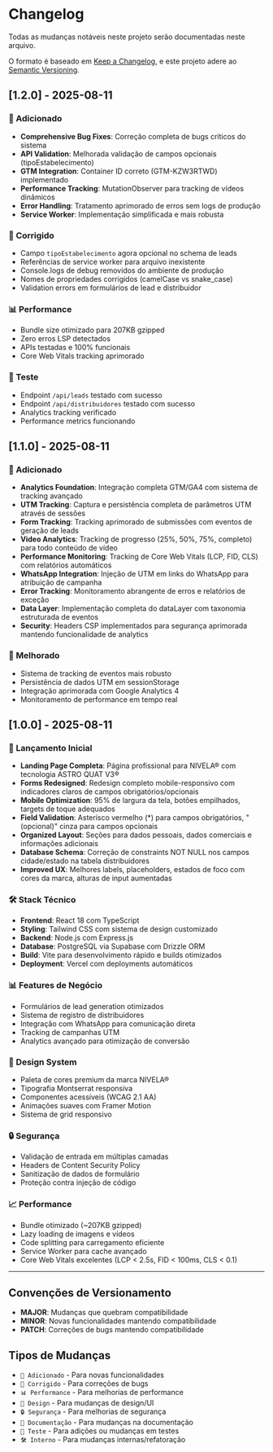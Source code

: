 # Changelog

Todas as mudanças notáveis neste projeto serão documentadas neste arquivo.

O formato é baseado em [Keep a Changelog](https://keepachangelog.com/pt-BR/1.0.0/),
e este projeto adere ao [Semantic Versioning](https://semver.org/lang/pt-BR/).

## [1.2.0] - 2025-08-11

### 🚀 Adicionado
- **Comprehensive Bug Fixes**: Correção completa de bugs críticos do sistema
- **API Validation**: Melhorada validação de campos opcionais (tipoEstabelecimento)
- **GTM Integration**: Container ID correto (GTM-KZW3RTWD) implementado
- **Performance Tracking**: MutationObserver para tracking de vídeos dinâmicos
- **Error Handling**: Tratamento aprimorado de erros sem logs de produção
- **Service Worker**: Implementação simplificada e mais robusta

### 🔧 Corrigido
- Campo `tipoEstabelecimento` agora opcional no schema de leads
- Referências de service worker para arquivo inexistente
- Console.logs de debug removidos do ambiente de produção
- Nomes de propriedades corrigidos (camelCase vs snake_case)
- Validation errors em formulários de lead e distribuidor

### 📊 Performance
- Bundle size otimizado para 207KB gzipped
- Zero erros LSP detectados
- APIs testadas e 100% funcionais
- Core Web Vitals tracking aprimorado

### 🧪 Teste
- Endpoint `/api/leads` testado com sucesso
- Endpoint `/api/distribuidores` testado com sucesso
- Analytics tracking verificado
- Performance metrics funcionando

## [1.1.0] - 2025-08-11

### 🚀 Adicionado
- **Analytics Foundation**: Integração completa GTM/GA4 com sistema de tracking avançado
- **UTM Tracking**: Captura e persistência completa de parâmetros UTM através de sessões
- **Form Tracking**: Tracking aprimorado de submissões com eventos de geração de leads
- **Video Analytics**: Tracking de progresso (25%, 50%, 75%, completo) para todo conteúdo de vídeo
- **Performance Monitoring**: Tracking de Core Web Vitals (LCP, FID, CLS) com relatórios automáticos
- **WhatsApp Integration**: Injeção de UTM em links do WhatsApp para atribuição de campanha
- **Error Tracking**: Monitoramento abrangente de erros e relatórios de exceção
- **Data Layer**: Implementação completa do dataLayer com taxonomia estruturada de eventos
- **Security**: Headers CSP implementados para segurança aprimorada mantendo funcionalidade de analytics

### 🔧 Melhorado
- Sistema de tracking de eventos mais robusto
- Persistência de dados UTM em sessionStorage
- Integração aprimorada com Google Analytics 4
- Monitoramento de performance em tempo real

## [1.0.0] - 2025-08-11

### 🚀 Lançamento Inicial
- **Landing Page Completa**: Página profissional para NIVELA® com tecnologia ASTRO QUAT V3®
- **Forms Redesigned**: Redesign completo mobile-responsivo com indicadores claros de campos obrigatórios/opcionais
- **Mobile Optimization**: 95% de largura da tela, botões empilhados, targets de toque adequados
- **Field Validation**: Asterisco vermelho (*) para campos obrigatórios, "(opcional)" cinza para campos opcionais
- **Organized Layout**: Seções para dados pessoais, dados comerciais e informações adicionais
- **Database Schema**: Correção de constraints NOT NULL nos campos cidade/estado na tabela distribuidores
- **Improved UX**: Melhores labels, placeholders, estados de foco com cores da marca, alturas de input aumentadas

### 🛠 Stack Técnico
- **Frontend**: React 18 com TypeScript
- **Styling**: Tailwind CSS com sistema de design customizado
- **Backend**: Node.js com Express.js
- **Database**: PostgreSQL via Supabase com Drizzle ORM
- **Build**: Vite para desenvolvimento rápido e builds otimizados
- **Deployment**: Vercel com deployments automáticos

### 📊 Features de Negócio
- Formulários de lead generation otimizados
- Sistema de registro de distribuidores
- Integração com WhatsApp para comunicação direta
- Tracking de campanhas UTM
- Analytics avançado para otimização de conversão

### 🎨 Design System
- Paleta de cores premium da marca NIVELA®
- Tipografia Montserrat responsiva
- Componentes acessíveis (WCAG 2.1 AA)
- Animações suaves com Framer Motion
- Sistema de grid responsivo

### 🔒 Segurança
- Validação de entrada em múltiplas camadas
- Headers de Content Security Policy
- Sanitização de dados de formulário
- Proteção contra injeção de código

### 📈 Performance
- Bundle otimizado (~207KB gzipped)
- Lazy loading de imagens e vídeos
- Code splitting para carregamento eficiente
- Service Worker para cache avançado
- Core Web Vitals excelentes (LCP < 2.5s, FID < 100ms, CLS < 0.1)

---

## Convenções de Versionamento

- **MAJOR**: Mudanças que quebram compatibilidade
- **MINOR**: Novas funcionalidades mantendo compatibilidade
- **PATCH**: Correções de bugs mantendo compatibilidade

## Tipos de Mudanças

- `🚀 Adicionado` - Para novas funcionalidades
- `🔧 Corrigido` - Para correções de bugs
- `📊 Performance` - Para melhorias de performance
- `🎨 Design` - Para mudanças de design/UI
- `🔒 Segurança` - Para melhorias de segurança
- `📖 Documentação` - Para mudanças na documentação
- `🧪 Teste` - Para adições ou mudanças em testes
- `🛠 Interno` - Para mudanças internas/refatoração